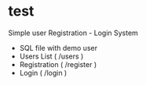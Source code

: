 # test
Simple user Registration - Login System 

<ul>
  <li>SQL file with demo user</li>
  <li>Users List ( /users )</li>
  <li>Registration ( /register )</li>
  <li>Login ( /login )</li>
<ul> 


